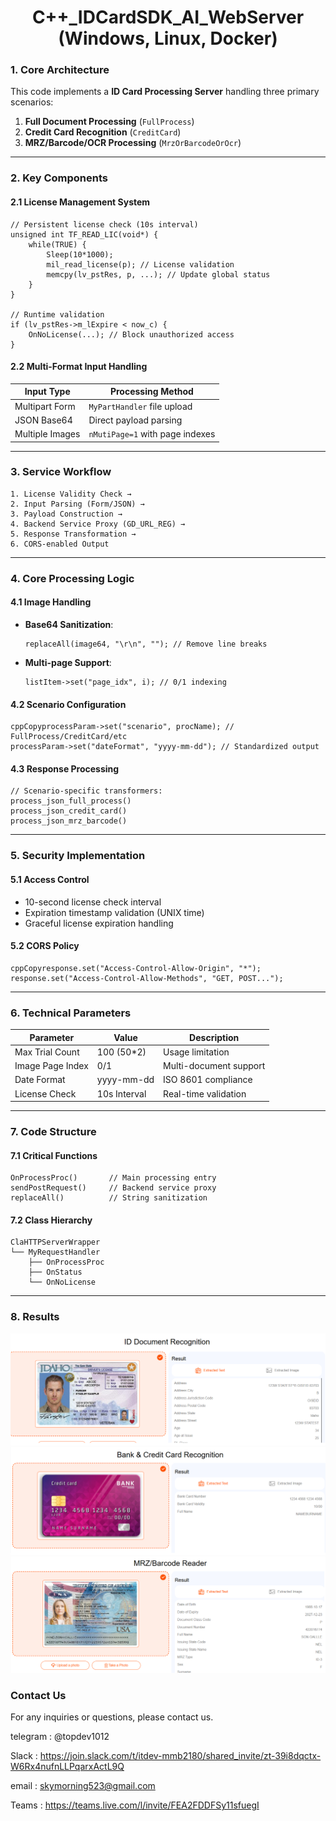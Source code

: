 # 

<div align="center">
   <h1>C++_IDCardSDK_AI_WebServer (Windows, Linux, Docker)</h1>
</div>



### **1. Core Architecture**

This code implements a **ID Card Processing Server** handling three primary scenarios:

1. **Full Document Processing** (`FullProcess`)
2. **Credit Card Recognition** (`CreditCard`)
3. **MRZ/Barcode/OCR Processing** (`MrzOrBarcodeOrOcr`)

------

### **2. Key Components**

#### **2.1 License Management System**

```
// Persistent license check (10s interval)
unsigned int TF_READ_LIC(void*) {
    while(TRUE) {
        Sleep(10*1000);
        mil_read_license(p); // License validation
        memcpy(lv_pstRes, p, ...); // Update global status
    }
}

// Runtime validation
if (lv_pstRes->m_lExpire < now_c) {
    OnNoLicense(...); // Block unauthorized access
}
```

#### **2.2 Multi-Format Input Handling**

| Input Type      | Processing Method               |
| --------------- | ------------------------------- |
| Multipart Form  | `MyPartHandler` file upload     |
| JSON Base64     | Direct payload parsing          |
| Multiple Images | `nMutiPage=1` with page indexes |

------

### **3. Service Workflow**

```
1. License Validity Check → 
2. Input Parsing (Form/JSON) → 
3. Payload Construction → 
4. Backend Service Proxy (GD_URL_REG) → 
5. Response Transformation → 
6. CORS-enabled Output
```

------

### **4. Core Processing Logic**

#### **4.1 Image Handling**

- **Base64 Sanitization**:

  ```
  replaceAll(image64, "\r\n", ""); // Remove line breaks
  ```

- **Multi-page Support**:

  ```
  listItem->set("page_idx", i); // 0/1 indexing
  ```

#### **4.2 Scenario Configuration**

```
cppCopyprocessParam->set("scenario", procName); // FullProcess/CreditCard/etc
processParam->set("dateFormat", "yyyy-mm-dd"); // Standardized output
```

#### **4.3 Response Processing**

```
// Scenario-specific transformers:
process_json_full_process()
process_json_credit_card() 
process_json_mrz_barcode()
```

------

### **5. Security Implementation**

#### **5.1 Access Control**

- 10-second license check interval
- Expiration timestamp validation (UNIX time)
- Graceful license expiration handling

#### **5.2 CORS Policy**

```
cppCopyresponse.set("Access-Control-Allow-Origin", "*");
response.set("Access-Control-Allow-Methods", "GET, POST...");
```

------

### **6. Technical Parameters**

| Parameter        | Value        | Description            |
| ---------------- | ------------ | ---------------------- |
| Max Trial Count  | 100 (50*2)   | Usage limitation       |
| Image Page Index | 0/1          | Multi-document support |
| Date Format      | yyyy-mm-dd   | ISO 8601 compliance    |
| License Check    | 10s Interval | Real-time validation   |

------

### **7. Code Structure**

#### **7.1 Critical Functions**

```
OnProcessProc()       // Main processing entry
sendPostRequest()     // Backend service proxy
replaceAll()          // String sanitization
```

#### **7.2 Class Hierarchy**

```
ClaHTTPServerWrapper
└── MyRequestHandler
    ├── OnProcessProc
    ├── OnStatus
    └── OnNoLicense
```

------

### **8. Results**

<div align="center">
   <img src=https://github.com/LucaIT523/C_IDCardSDK_AI_WebServer/blob/main/images/1.png>
</div>



<div align="center">
   <img src=https://github.com/LucaIT523/C_IDCardSDK_AI_WebServer/blob/main/images/2.png>
</div>



<div align="center">
   <img src=https://github.com/LucaIT523/C_IDCardSDK_AI_WebServer/blob/main/images/3.png>
</div>







### **Contact Us**

For any inquiries or questions, please contact us.

telegram : @topdev1012

Slack : https://join.slack.com/t/itdev-mmb2180/shared_invite/zt-39i8dqctx-W6Rx4nufnLLPqarxActL9Q

email :  skymorning523@gmail.com

Teams :  https://teams.live.com/l/invite/FEA2FDDFSy11sfuegI